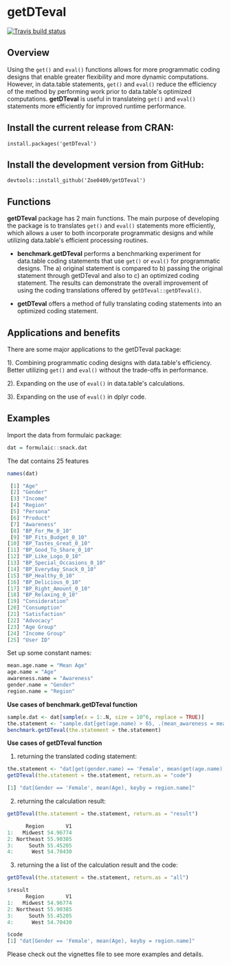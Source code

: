 # getDTeval

[![Travis build status](https://travis-ci.org/Zoe0409/getDTeval.svg?branch=master)](https://travis-ci.org/Zoe0409/getDTeval)

## Overview  ##

Using the `get()` and `eval()` functions allows for more programmatic coding designs that enable greater flexibility and more dynamic computations. However, in data.table statements, `get()` and `eval()` reduce the efficiency of the method by performing work prior to data.table's optimized computations. **getDTeval** is useful in translateing `get()` and `eval()` statements more efficiently for improved runtime performance.

## Install the current release from CRAN: ##
`install.packages('getDTeval')`

## Install the development version from GitHub: ##
`devtools::install_github('Zoe0409/getDTeval')`

## Functions ##

**getDTeval** package has 2 main functions. The main purpose of developing the package is to translates `get()` and `eval()` statements more efficiently, which allows a user to both incorporate programmatic designs and while utilizing data.table's efficient processing routines.

 - **benchmark.getDTeval** performs a benchmarking experiment for data.table coding statements that use `get()` or `eval()` for programmatic designs.  The a) original statement is compared to b) passing the original statement through getDTeval and also to c) an optimized coding statement.  The results can demonstrate the overall improvement of using the coding translations offered by `getDTeval::getDTeval()`.

 - **getDTeval** offers a method of fully translating coding statements into an optimized coding statement.

## Applications and benefits ##

There are some major applications to the getDTeval package:

1). Combining programmatic coding designs with data.table's efficiency. Better utilizing `get()` and `eval()` without the trade-offs in performance.

2). Expanding on the use of `eval()` in data.table's calculations.

3). Expanding on the use of `eval()` in dplyr code.

## Examples ##

Import the data from formulaic package:

```r
dat = formulaic::snack.dat
```

The dat contains 25 features

```r 
names(dat)

 [1] "Age"                      
 [2] "Gender"                   
 [3] "Income"                   
 [4] "Region"                   
 [5] "Persona"                  
 [6] "Product"                  
 [7] "Awareness"                
 [8] "BP_For_Me_0_10"           
 [9] "BP_Fits_Budget_0_10"      
[10] "BP_Tastes_Great_0_10"     
[11] "BP_Good_To_Share_0_10"    
[12] "BP_Like_Logo_0_10"        
[13] "BP_Special_Occasions_0_10"
[14] "BP_Everyday_Snack_0_10"   
[15] "BP_Healthy_0_10"          
[16] "BP_Delicious_0_10"        
[17] "BP_Right_Amount_0_10"     
[18] "BP_Relaxing_0_10"         
[19] "Consideration"            
[20] "Consumption"              
[21] "Satisfaction"             
[22] "Advocacy"                 
[23] "Age Group"                
[24] "Income Group"             
[25] "User ID"
```

Set up some constant names:

```r
mean.age.name = "Mean Age"
age.name = "Age"
awareness.name = "Awareness"
gender.name = "Gender"
region.name = "Region"
```

**Use cases of benchmark.getDTeval function**

```r
sample.dat <- dat[sample(x = 1:.N, size = 10^6, replace = TRUE)]
the.statement <- "sample.dat[get(age.name) > 65, .(mean_awareness = mean(get(awareness.name))), keyby = c(eval(gender.name), region.name)]"
benchmark.getDTeval(the.statement = the.statement)
```

**Use cases of getDTeval function**

1. returning the translated coding statement:

```r
the.statement <- "dat[get(gender.name) == 'Female', mean(get(age.name)), keyby = region.name]"
getDTeval(the.statement = the.statement, return.as = "code")

[1] "dat[Gender == 'Female', mean(Age), keyby = region.name]"
```

2. returning the calculation result:

```r
getDTeval(the.statement = the.statement, return.as = "result")

      Region       V1
1:   Midwest 54.96774
2: Northeast 55.90385
3:     South 55.45205
4:      West 54.70430
```

3. returning the a list of the calculation result and the code:

```r
getDTeval(the.statement = the.statement, return.as = "all")

$result
      Region       V1
1:   Midwest 54.96774
2: Northeast 55.90385
3:     South 55.45205
4:      West 54.70430

$code
[1] "dat[Gender == 'Female', mean(Age), keyby = region.name]"
```

Please check out the vignettes file to see more examples and details.
